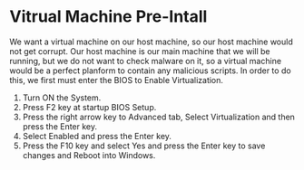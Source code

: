 # Vitrual Machine Pre-Intall

We want a virtual machine on our host machine, so our host machine would not get corrupt. Our host machine is our main machine that we will be running, but we do not want to check malware on it, so a virtual machine would be a perfect planform to contain any malicious scripts. In order to do this, we first must enter the BIOS to Enable Virtualization.

1. Turn ON the System.
2. Press F2 key at startup BIOS Setup.
3. Press the right arrow key to Advanced tab, Select Virtualization and then press the Enter key.
4. Select Enabled and press the Enter key.
5. Press the F10 key and select Yes and press the Enter key to save changes and Reboot into Windows.
